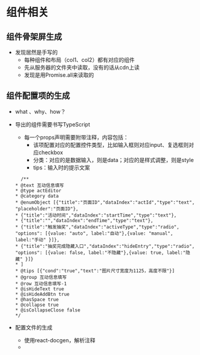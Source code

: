 # 组件相关
## 组件骨架屏生成
- 发现居然是手写的 
	- 每种组件和布局（col1、col2）都有对应的组件
	- 先从服务器的文件夹中读取，没有的话从cdn上读
	- 发现是用Promise.all来读取的
## 组件配置项的生成
- what 、why、how？
- 导出的组件需要书写TypeScript
	- 每一个props声明需要附带注释，内容包括：
		- 该项配置对应的配置控件类型，比如输入框则对应input、复选框则对应checkbox
		- 分类：对应的是数据输入，则是data；对应的是样式调整，则是style
		- tips：输入时的提示文案
		
	```
	  /**
   * @text 互动信息填写
   * @type actEditor
   * @category data
   * @enumObject [{"title":"页面ID","dataIndex":"actId","type":"text", "placeholder":"页面ID"},
   * {"title":"活动时间","dataIndex":"startTime","type":"text"},
   * {"title":"","dataIndex":"endTime","type":"text"},
   * {"title":"触发抽奖","dataIndex":"activeType","type":"radio", "options": [{value: "auto", label:"自动"},{value: "manual", label:"手动" }]},
   * {"title":"抽奖完成隐藏入口","dataIndex":"hideEntry","type":"radio", "options": [{value: false, label:"不隐藏"},{value: true, label:"隐藏" }]}
   * ]
   * @tips [{"cond":"true","text":"图片尺寸宽度为1125，高度不限"}]
   * @group 互动信息填写
   * @row 互动信息填写-1
   * @isHideText true
   * @isHideAddBtn true
   * @hasSpace true
   * @collapse true
   * @isCollapseClose false
   */
	```
- 配置文件的生成
	- 使用react-docgen，解析注释
	- 